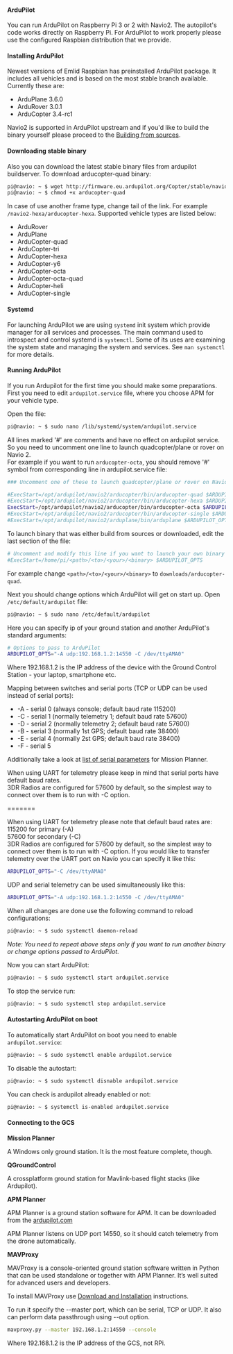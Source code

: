 #### ArduPilot

You can run ArduPilot on Raspberry Pi 3 or 2 with Navio2. The autopilot's code works directly on Raspberry Pi. For ArduPilot to work properly please use the configured Raspbian distribution that we provide.  


#### Installing ArduPilot

Newest versions of Emlid Raspbian has preinstalled ArduPilot package. It includes all vehicles and is based on the most stable branch available. Currently these are:

* ArduPlane 3.6.0
* ArduRover 3.0.1
* ArduCopter 3.4-rc1

Navio2 is supported in ArduPilot upstream and if you'd like to build the binary yourself please proceed to the [Building from sources](building-from-sources.md).

#### Downloading stable binary

Also you can download the latest stable binary files from ardupilot buildserver. To download arducopter-quad binary:

```bash
pi@navio: ~ $ wget http://firmware.eu.ardupilot.org/Copter/stable/navio2-quad/arducopter-quad
pi@navio: ~ $ chmod +x arducopter-quad
```
In case of use another frame type, change tail of the link. For example `/navio2-hexa/arducopter-hexa`. Supported vehicle types are listed below:

* ArduRover
* ArduPlane
* ArduCopter-quad
* ArduCopter-tri
* ArduCopter-hexa
* ArduCopter-y6
* ArduCopter-octa
* ArduCopter-octa-quad
* ArduCopter-heli
* ArduCopter-single

#### Systemd

For launching ArduPilot we are using `systemd` init system which provide manager for all services and processes. 
The main command used to introspect and control systemd is `systemctl`. Some of its uses are examining the system state and managing the system and services. 
See `man systemctl` for more details.

#### Running ArduPilot

If you run Ardupilot for the first time you should make some preparations.  
First you need to edit `ardupilot.service` file, where you choose APM for your vehicle type.

Open the file:

```bash
pi@navio: ~ $ sudo nano /lib/systemd/system/ardupilot.service 
```

All lines marked '#' are comments and have no effect on ardupilot service. So you need to uncomment one line to launch quadcopter/plane or rover on Navio 2.  
For example if you want to run `arducopter-octa`, you should remove '#' symbol from corresponding line in ardupilot.service file:

```bash
### Uncomment one of these to launch quadcopter/plane or rover on Navio 2 #####

#ExecStart=/opt/ardupilot/navio2/arducopter/bin/arducopter-quad $ARDUPILOT_OPTS
#ExecStart=/opt/ardupilot/navio2/arducopter/bin/arducopter-hexa $ARDUPILOT_OPTS
ExecStart=/opt/ardupilot/navio2/arducopter/bin/arducopter-octa $ARDUPILOT_OPTS
#ExecStart=/opt/ardupilot/navio2/arducopter/bin/arducopter-single $ARDUPILOT_OPTS
#ExecStart=/opt/ardupilot/navio2/arduplane/bin/arduplane $ARDUPILOT_OPTS
```

To launch binary that was either build from sources or downloaded, edit the last section of the file: 
```bash
# Uncomment and modify this line if you want to launch your own binary
#ExecStart=/home/pi/<path>/<to>/<your>/<binary> $ARDUPILOT_OPTS
```
For example change `<path>/<to>/<your>/<binary>` to `downloads/arducopter-quad`.


Next you should change options which ArduPilot will get on start up. Open `/etc/default/ardupilot` file:

```bash
pi@navio: ~ $ sudo nano /etc/default/ardupilot
```

Here you can specify ip of your ground station and another ArduPilot's standard arguments:

```bash
# Options to pass to ArduPilot
ARDUPILOT_OPTS="-A udp:192.168.1.2:14550 -C /dev/ttyAMA0"
```

Where 192.168.1.2 is the IP address of the device with the Ground Control Station - your laptop, smartphone etc.

Mapping between switches and serial ports (TCP or UDP can be used instead of serial ports):

* -A - serial 0 (always console; default baud rate 115200)  
* -C - serial 1 (normally telemetry 1; default baud rate 57600)  
* -D - serial 2 (normally telemetry 2; default baud rate 57600)  
* -B - serial 3 (normally 1st GPS; default baud rate 38400)  
* -E - serial 4 (normally 2st GPS; default baud rate 38400)  
* -F - serial 5  

Additionally take a look at [list of serial parameters](http://ardupilot.org/copter/docs/parameters.html?highlight=serial#serial-parameters) for Mission Planner.

When using UART for telemetry please keep in mind that serial ports have default baud rates.   
3DR Radios are configured for 57600 by default, so the simplest way to connect over them is to run with -C option.

=======

When using UART for telemetry please note that default baud rates are:  
115200 for primary (-A)  
57600 for secondary (-C)  
3DR Radios are configured for 57600 by default, so the simplest way to connect over them is to run with -C option.
If you would like to transfer telemetry over the UART port on Navio you can specify it like this:

```bash
ARDUPILOT_OPTS="-C /dev/ttyAMA0"

```

UDP and serial telemetry can be used simultaneously like this:
```bash
ARDUPILOT_OPTS="-A udp:192.168.1.2:14550 -C /dev/ttyAMA0"
```


When all changes are done use the following command to reload configurations:

```bash
pi@navio: ~ $ sudo systemctl daemon-reload
```

*Note: You need to repeat above steps only if you want to run another binary or change
options passed to ArduPilot.*

Now you can start ArduPilot:

```bash
pi@navio: ~ $ sudo systemctl start ardupilot.service
```

To stop the service run:

```bash
pi@navio: ~ $ sudo systemctl stop ardupilot.service
```

#### Autostarting ArduPilot on boot

To automatically start ArduPilot on boot you need to enable `ardupilot.service`:

```bash
pi@navio: ~ $ sudo systemctl enable ardupilot.service
```

To disable the autostart:
```bash
pi@navio: ~ $ sudo systemctl disnable ardupilot.service
```

You can check is ardupilot already enabled or not:
```bash
pi@navio: ~ $ systemctl is-enabled ardupilot.service
```


#### Connecting to the GCS

**Mission Planner**

A Windows only ground station. It is the most feature complete, though.

**QGroundControl**

A crossplatform ground station for Mavlink-based flight stacks (like Ardupilot).

**APM Planner**

APM Planner is a ground station software for APM. It can be downloaded from the
[ardupilot.com](http://ardupilot.com/downloads/?category=35)

APM Planner listens on UDP port 14550, so it should catch telemetry from the drone automatically.

**MAVProxy**

MAVProxy is a console-oriented ground station software written in Python that can be used standalone or together with APM Planner. It’s well suited for advanced users and developers.

To install MAVProxy use [Download and Installation](http://ardupilot.github.io/MAVProxy/html/getting_started/download_and_installation.html) instructions.


To run it specify the --master port, which can be serial, TCP or UDP. It also can perform data passthrough using --out option.

```bash
mavproxy.py --master 192.168.1.2:14550 --console
```

Where 192.168.1.2 is the IP address of the GCS, not RPi.
